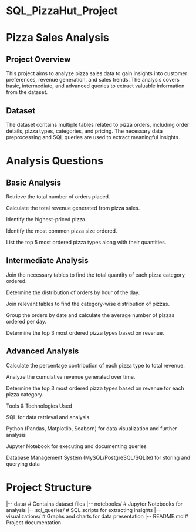 # SQL_PizzaHut_Project
# Pizza Sales Analysis

## Project Overview

This project aims to analyze pizza sales data to gain insights into customer preferences, revenue generation, and sales trends. The analysis covers basic, intermediate, and advanced queries to extract valuable information from the dataset.

## Dataset

The dataset contains multiple tables related to pizza orders, including order details, pizza types, categories, and pricing. The necessary data preprocessing and SQL queries are used to extract meaningful insights.

# Analysis Questions

## Basic Analysis

Retrieve the total number of orders placed.

Calculate the total revenue generated from pizza sales.

Identify the highest-priced pizza.

Identify the most common pizza size ordered.

List the top 5 most ordered pizza types along with their quantities.

## Intermediate Analysis

Join the necessary tables to find the total quantity of each pizza category ordered.

Determine the distribution of orders by hour of the day.

Join relevant tables to find the category-wise distribution of pizzas.

Group the orders by date and calculate the average number of pizzas ordered per day.

Determine the top 3 most ordered pizza types based on revenue.

## Advanced Analysis

Calculate the percentage contribution of each pizza type to total revenue.

Analyze the cumulative revenue generated over time.

Determine the top 3 most ordered pizza types based on revenue for each pizza category.

Tools & Technologies Used

SQL for data retrieval and analysis

Python (Pandas, Matplotlib, Seaborn) for data visualization and further analysis

Jupyter Notebook for executing and documenting queries

Database Management System (MySQL/PostgreSQL/SQLite) for storing and querying data

# Project Structure
|-- data/                 # Contains dataset files
|-- notebooks/            # Jupyter Notebooks for analysis
|-- sql_queries/          # SQL scripts for extracting insights
|-- visualizations/       # Graphs and charts for data presentation
|-- README.md             # Project documentation
